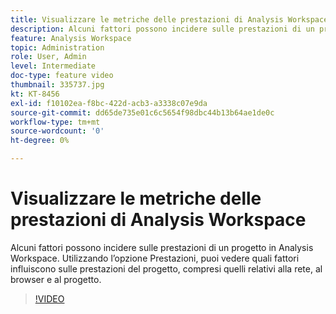 ```yaml
---
title: Visualizzare le metriche delle prestazioni di Analysis Workspace
description: Alcuni fattori possono incidere sulle prestazioni di un progetto in Analysis Workspace. Utilizzando l’opzione Prestazioni, puoi vedere quali fattori influiscono sulle prestazioni del progetto, compresi quelli relativi alla rete, al browser e al progetto.
feature: Analysis Workspace
topic: Administration
role: User, Admin
level: Intermediate
doc-type: feature video
thumbnail: 335737.jpg
kt: KT-8456
exl-id: f10102ea-f8bc-422d-acb3-a3338c07e9da
source-git-commit: dd65de735e01c6c5654f98dbc44b13b64ae1de0c
workflow-type: tm+mt
source-wordcount: '0'
ht-degree: 0%

---
```


# Visualizzare le metriche delle prestazioni di Analysis Workspace

Alcuni fattori possono incidere sulle prestazioni di un progetto in Analysis Workspace. Utilizzando l’opzione Prestazioni, puoi vedere quali fattori influiscono sulle prestazioni del progetto, compresi quelli relativi alla rete, al browser e al progetto.


>[!VIDEO](https://video.tv.adobe.com/v/3418519/?quality=12&learn=on&captions=ita)
